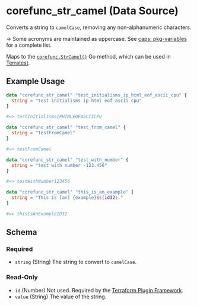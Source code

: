 <!--
---
page_title: "corefunc_str_camel Data Source - corefunc"
subcategory: ""
description: |-
  Converts a string to camelCase, removing any non-alphanumeric characters.
  -> Some acronyms are maintained as uppercase. See
  [caps: pkg-variables](https://pkg.go.dev/github.com/chanced/caps#pkg-variables) for a complete list.
  Maps to the [`corefunc.StrCamel()`](https://pkg.go.dev/github.com/northwood-labs/terraform-provider-corefunc/corefunc#StrCamel) Go method, which can be used in [Terratest](https://terratest.gruntwork.io).
---
-->

# corefunc_str_camel (Data Source)

Converts a string to `camelCase`, removing any non-alphanumeric characters.

-> Some acronyms are maintained as uppercase. See [caps: pkg-variables](https://pkg.go.dev/github.com/chanced/caps#pkg-variables) for a complete list.

Maps to the [`corefunc.StrCamel()`](https://pkg.go.dev/github.com/northwood-labs/terraform-provider-corefunc/corefunc#StrCamel) Go method, which can be used in [Terratest](https://terratest.gruntwork.io).

## Example Usage

```terraform
data "corefunc_str_camel" "test_initialisms_ip_html_eof_ascii_cpu" {
  string = "test initialisms ip html eof ascii cpu"
}

#=> testInitialismsIPHTMLEOFASCIICPU
```

```terraform
data "corefunc_str_camel" "test_from_camel" {
  string = "TestFromCamel"
}

#=> testFromCamel
```

```terraform
data "corefunc_str_camel" "test_with_number" {
  string = "test with number -123.456"
}

#=> testWithNumber123456
```

```terraform
data "corefunc_str_camel" "this_is_an_example" {
  string = "This is [an] {example}$${id32}."
}

#=> thisIsAnExampleID32
```

<!-- schema generated by tfplugindocs -->
## Schema

### Required

* `string` (String) The string to convert to `camelCase`.

### Read-Only

* `id` (Number) Not used. Required by the [Terraform Plugin Framework](https://developer.hashicorp.com/terraform/plugin/framework).
* `value` (String) The value of the string.

<!-- Preview the provider docs with the Terraform registry provider docs preview tool: https://registry.terraform.io/tools/doc-preview -->
